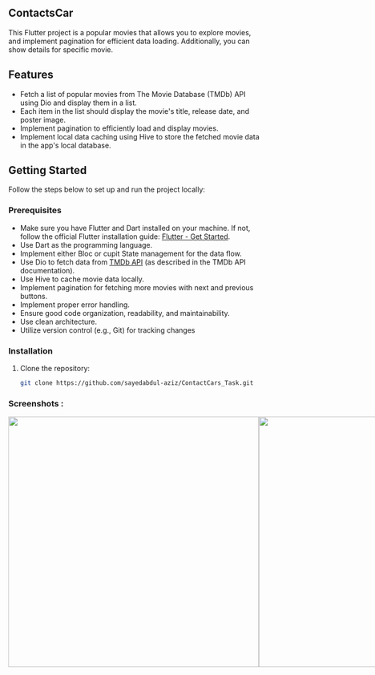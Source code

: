 ## ContactsCar 

This Flutter project is a popular movies that allows you to explore movies, and implement pagination for efficient data loading. Additionally, you can show details for specific movie.

## Features

- Fetch a list of popular movies from The Movie Database (TMDb) API using Dio and display them in a 
list.
- Each item in the list should display the movie's title, release date, and poster image.
- Implement pagination to efficiently load and display movies.
- Implement local data caching using Hive to store the fetched movie data in the app's local database.

## Getting Started

Follow the steps below to set up and run the project locally:

### Prerequisites

- Make sure you have Flutter and Dart installed on your machine. If not, follow the official Flutter installation guide: [Flutter - Get Started](https://flutter.dev/docs/get-started/install).
- Use Dart as the programming language.
- Implement either Bloc or cupit State management for the data flow.
- Use Dio to fetch data from [TMDb API](https://developer.themoviedb.org/reference/movie-popular-list) (as described in the TMDb API documentation).
- Use Hive to cache movie data locally.
- Implement pagination for fetching more movies with next and previous buttons.
- Implement proper error handling.
- Ensure good code organization, readability, and maintainability.
- Use clean architecture.
- Utilize version control (e.g., Git) for tracking changes

  
### Installation

1. Clone the repository:

   ```bash
   git clone https://github.com/sayedabdul-aziz/ContactCars_Task.git

### Screenshots :
 
<div style="display: flex; flex-direction: row;">
  <img src="https://github.com/sayedabdul-aziz/ContactCars_Task/blob/main/screenshots/1.png" height="500">
  <img src="https://github.com/sayedabdul-aziz/ContactCars_Task/blob/main/screenshots/2.png" height="500">
</div>




